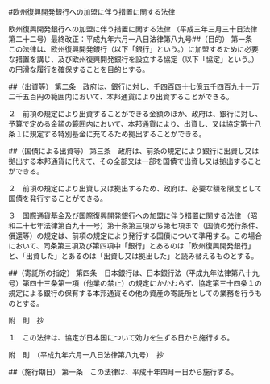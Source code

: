 #欧州復興開発銀行への加盟に伴う措置に関する法律



欧州復興開発銀行への加盟に伴う措置に関する法律
（平成三年三月三十日法律第二十二号）最終改正：平成九年六月一八日法律第八九号##（目的）
第一条　この法律は、欧州復興開発銀行（以下「銀行」という。）に加盟するために必要な措置を講じ、及び欧州復興開発銀行を設立する協定（以下「協定」という。）の円滑な履行を確保することを目的とする。



##（出資等）
第二条　政府は、銀行に対し、千四百四十七億五千四百九十一万二千五百円の範囲内において、本邦通貨により出資することができる。

２　前項の規定により出資することができる金額のほか、政府は、銀行に対し、予算で定める金額の範囲内において、本邦通貨により、出資し、又は協定第十八条１に規定する特別基金に充てるため拠出することができる。



##（国債による出資等）
第三条　政府は、前条の規定により銀行に出資し又は拠出する本邦通貨に代えて、その全部又は一部を国債で出資し又は拠出することができる。

２　前項の規定により出資し又は拠出するため、政府は、必要な額を限度として国債を発行することができる。

３　国際通貨基金及び国際復興開発銀行への加盟に伴う措置に関する法律
（昭和二十七年法律第百九十一号）第十条第三項から第七項まで（国債の発行条件、償還等）の規定は、前項の規定により発行する国債について準用する。この場合において、同条第三項及び第四項中「銀行」とあるのは「欧州復興開発銀行」と、「出資した」とあるのは「出資し又は拠出した」と読み替えるものとする。



##（寄託所の指定）
第四条　日本銀行は、日本銀行法（平成九年法律第八十九号）第四十三条第一項（他業の禁止）の規定にかかわらず、協定第三十四条１の規定による銀行の保有する本邦通貨その他の資産の寄託所としての業務を行うものとする。




附　則　抄

１　この法律は、協定が日本国について効力を生ずる日から施行する。


附　則　（平成九年六月一八日法律第八九号）　抄


##（施行期日）
第一条　この法律は、平成十年四月一日から施行する。






